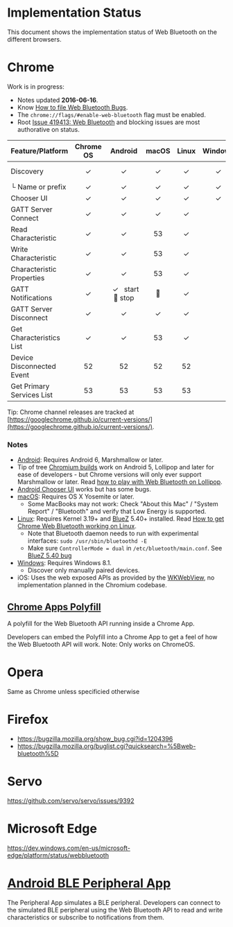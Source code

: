 # Implementation Status
This document shows the implementation status of Web Bluetooth on the
different browsers.

# Chrome
Work is in progress:
* Notes updated **2016-06-16**.
* Know [How to file Web Bluetooth Bugs](https://www.chromium.org/developers/how-tos/file-web-bluetooth-bugs).
* The `chrome://flags/#enable-web-bluetooth` flag must be enabled.
* Root [Issue 419413: Web Bluetooth](https://code.google.com/p/chromium/issues/detail?id=419413) and blocking issues are most authorative on status.

Feature/Platform          | Chrome OS | Android | macOS | Linux | Windows | iOS
------------------------- | :-------: | :-----: | :---: | :---: | :-----: | :-:
Discovery                 | ✓         | ✓       | ✓     | ✓     | ✓       | See notes
└ Name or prefix          | ✓         | ✓       | ✓     | ✓     | ✓       |
Chooser UI                | ✓         | ✓       | ✓     | ✓     | ✓       |
GATT Server Connect       | ✓         | ✓       | ✓     | ✓     |         |
Read Characteristic       | ✓         | ✓       | 53    | ✓ |
Write Characteristic      | ✓         | ✓       | 53    | ✓ |
Characteristic Properties | ✓         | ✓       | 53    | ✓     |         |
GATT Notifications        | ✓         | &nbsp;&nbsp;✓&nbsp;&nbsp;&nbsp;start <br/> :construction_worker: stop|  :construction_worker:  | ✓ |
GATT Server Disconnect    | ✓         | ✓       | ✓     | ✓     |         |
Get Characteristics List  | ✓         | ✓       | 53    | ✓     |         |
Device Disconnected Event | 52        | 52      | 52    | 52    |         |
Get Primary Services List | 53        | 53      | 53    | 53    |         |

Tip: Chrome channel releases are tracked at [https://googlechrome.github.io/current-versions/](https://googlechrome.github.io/current-versions/).

### Notes

* [Android](https://crbug.com/471536): Requires Android 6, Marshmallow or later.
 * Tip of tree [Chromium builds](https://download-chromium.appspot.com/?platform=Android&type=snapshots) work on Android 5, Lollipop and later for ease of developers - but Chrome versions will only ever support Marshmallow or later. Read [how to play with Web Bluetooth on Lollipop](http://stackoverflow.com/q/34810194/422957).
 * [Android Chooser UI](https://crbug.com/436280) works but has some bugs.
* [macOS](https://crbug.com/364359): Requires OS X Yosemite or later.
  * Some MacBooks may not work: Check "About this Mac" / "System Report" / "Bluetooth" and verify that Low Energy is supported.
* [Linux](https://crbug.com/570344): Requires Kernel 3.19+ and [BlueZ](http://www.bluez.org/) 5.40+ installed. Read [How to get Chrome Web Bluetooth working on Linux](https://acassis.wordpress.com/2016/06/28/how-to-get-chrome-web-bluetooth-working-on-linux/).
  * Note that Bluetooth daemon needs to run with experimental interfaces: `sudo /usr/sbin/bluetoothd -E`
  * Make sure `ControllerMode = dual` in `/etc/bluetooth/main.conf`. See [BlueZ 5.40 bug](http://crbug.com/623929)
* [Windows](https://crbug.com/507419): Requires Windows 8.1.
  * Discover only manually paired devices.
* iOS: Uses the web exposed APIs as provided by the [WKWebView](https://developer.apple.com/library/ios/documentation/WebKit/Reference/WKWebView_Ref/), no implementation planned in the Chromium codebase.

## [Chrome Apps Polyfill](https://github.com/WebBluetoothCG/chrome-app-polyfill)
A polyfill for the Web Bluetooth API running inside a Chrome App.

Developers can embed the Polyfill into a Chrome App to get a feel of how the
Web Bluetooth API will work. Note: Only works on ChromeOS.

# Opera
Same as Chrome unless specificied otherwise

# Firefox
- https://bugzilla.mozilla.org/show_bug.cgi?id=1204396
- https://bugzilla.mozilla.org/buglist.cgi?quicksearch=%5Bweb-bluetooth%5D

# Servo
https://github.com/servo/servo/issues/9392
 
# Microsoft Edge
https://dev.windows.com/en-us/microsoft-edge/platform/status/webbluetooth

# [Android BLE Peripheral App](https://github.com/WebBluetoothCG/ble-test-peripheral-android)

The Peripheral App simulates a BLE peripheral. Developers can connect to
the simulated BLE peripheral using the Web Bluetooth API to read and write
characteristics or subscribe to notifications from them.
